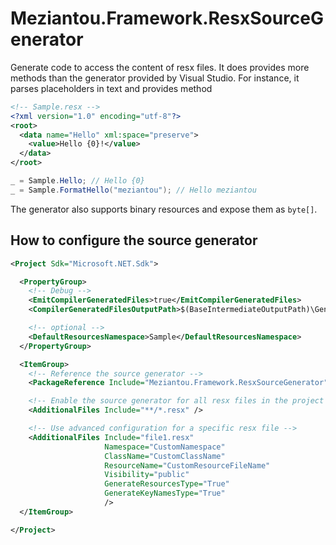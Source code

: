 ﻿# Meziantou.Framework.ResxSourceGenerator

Generate code to access the content of resx files. It does provides more methods than the generator provided by Visual Studio. For instance, it parses placeholders in text and provides method

````xml
<!-- Sample.resx -->
<?xml version="1.0" encoding="utf-8"?>
<root>
  <data name="Hello" xml:space="preserve">
    <value>Hello {0}!</value>
  </data>
</root>
````

````c#
_ = Sample.Hello; // Hello {0}
_ = Sample.FormatHello("meziantou"); // Hello meziantou
````

The generator also supports binary resources and expose them as `byte[]`.

## How to configure the source generator

````xml
<Project Sdk="Microsoft.NET.Sdk">

  <PropertyGroup>
    <!-- Debug -->
    <EmitCompilerGeneratedFiles>true</EmitCompilerGeneratedFiles>
    <CompilerGeneratedFilesOutputPath>$(BaseIntermediateOutputPath)\GeneratedFiles</CompilerGeneratedFilesOutputPath>

    <!-- optional -->
    <DefaultResourcesNamespace>Sample</DefaultResourcesNamespace>
  </PropertyGroup>

  <ItemGroup>
    <!-- Reference the source generator -->
    <PackageReference Include="Meziantou.Framework.ResxSourceGenerator" Version="1.0.0" />

    <!-- Enable the source generator for all resx files in the project -->
    <AdditionalFiles Include="**/*.resx" />

    <!-- Use advanced configuration for a specific resx file -->
    <AdditionalFiles Include="file1.resx"
                     Namespace="CustomNamespace"
                     ClassName="CustomClassName"
                     ResourceName="CustomResourceFileName"
                     Visibility="public"
                     GenerateResourcesType="True"
                     GenerateKeyNamesType="True"
                     />
  </ItemGroup>

</Project>
````
